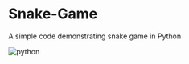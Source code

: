 # Snake-Game
A simple code demonstrating snake game in Python

![python](https://user-images.githubusercontent.com/98950409/152489782-3c2e8b9e-a61c-449a-8f59-01e64d6c6ba2.png)
